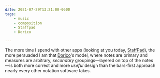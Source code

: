 ```yaml
---
date: 2021-07-29T13:21:00-0600
tags:
    - music
    - composition
    - Staffpad
    - Dorico

---
```


The more time I spend with other apps (looking at you today, [StaffPad][s]), the more persuaded I am that [Dorico][d]'s model, where notes are primary and measures are arbitrary, *secondary* groupings—layered on top of the notes—is both more correct and more *useful* design than the bars-first approach nearly every other notation software takes.

[s]: https://www.staffpad.net/
[d]: https://new.steinberg.net/dorico/
